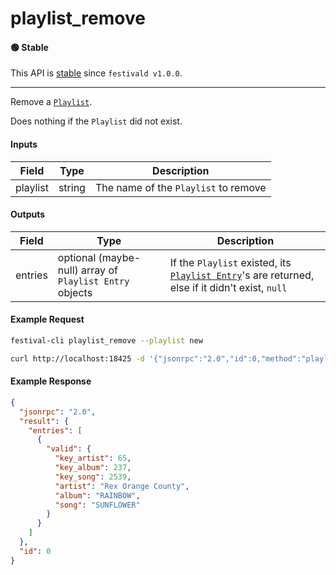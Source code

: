# playlist_remove

#### 🟢 Stable
This API is [stable](/api-stability/marker.md) since `festivald v1.0.0`.

---

Remove a [`Playlist`](/common-objects/playlist.md).

Does nothing if the `Playlist` did not exist.

#### Inputs
| Field    | Type   | Description |
|----------|--------|-------------|
| playlist | string | The name of the `Playlist` to remove

#### Outputs
| Field   | Type                                                    | Description |
|---------|---------------------------------------------------------|-------------|
| entries | optional (maybe-null) array of `Playlist Entry` objects | If the `Playlist` existed, its [`Playlist Entry`](/common-objects/playlist.md)'s are returned, else if it didn't exist, `null`

#### Example Request
```bash
festival-cli playlist_remove --playlist new
```
```bash
curl http://localhost:18425 -d '{"jsonrpc":"2.0","id":0,"method":"playlist_remove","params":{"playlist":"new"}}'
```

#### Example Response
```json
{
  "jsonrpc": "2.0",
  "result": {
    "entries": [
      {
        "valid": {
          "key_artist": 65,
          "key_album": 237,
          "key_song": 2539,
          "artist": "Rex Orange County",
          "album": "RAINBOW",
          "song": "SUNFLOWER"
        }
      }
    ]
  },
  "id": 0
}
```
